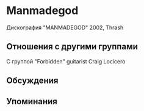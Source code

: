 # Manmadegod

Дискография
"MANMADEGOD" 2002, Thrash

## Отношения с другими группами

C группой "Forbidden" guitarist Craig Locicero

## Обсуждения


## Упоминания

